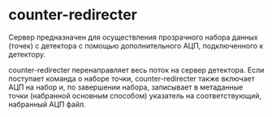 # counter-redirecter

Сервер предназначен для осуществления прозрачного набора данных (точек) с детектора
с помощью дополнительного АЦП, подключенного к детектору.

counter-redirecter перенаправляет весь поток на сервер детектора. Если поступает 
команда о наборе точки, counter-redirecter также включает АЦП на набор и, по
завершении набора, записывает в метаданные точки (набранной основным способом)
указатель на соответствующий, набранный АЦП файл.

